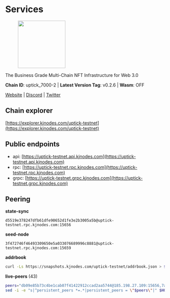 # Services

<figure><img src="https://raw.githubusercontent.com/kj89/testnet_manuals/main/pingpub/logos/uptick.png" width="150" alt=""><figcaption></figcaption></figure>

The Business Grade Multi-Chain NFT Infrastructure for Web 3.0

**Chain ID**: uptick_7000-2 | **Latest Version Tag**: v0.2.6 | **Wasm**: OFF

[Website](https://uptick.network) | [Discord](https://discord.gg/UzeHS7fu5H) | [Twitter](https://twitter.com/uptickproject)




## Chain explorer
[https://explorer.kjnodes.com/uptick-testnet](https://explorer.kjnodes.com/uptick-testnet)

## Public endpoints

* api: [https://uptick-testnet.api.kjnodes.com](https://uptick-testnet.api.kjnodes.com)
* rpc: [https://uptick-testnet.rpc.kjnodes.com](https://uptick-testnet.rpc.kjnodes.com)
* grpc: [https://uptick-testnet.grpc.kjnodes.com](https://uptick-testnet.grpc.kjnodes.com)

## Peering

**state-sync**

```text
d5519e378247dfb61dfe90652d1fe3e2b3005a5b@uptick-testnet.rpc.kjnodes.com:15656
```

**seed-node**

```text
3f472746f46493309650e5a033076689996c8881@uptick-testnet.rpc.kjnodes.com:15659
```

**addrbook**
```bash
curl -Ls https://snapshots.kjnodes.com/uptick-testnet/addrbook.json > $HOME/.uptickd/config/addrbook.json
```

**live-peers** (43)
```bash
peers="db09e85b73c4be1cab07f41422912ccad2aa5744@185.198.27.109:15656,7a4f1c0baa2ff31c02163fb658c4eb8d119193c7@95.214.52.173:18656,d8777278648d8fc93800692a8b96a7f104df4f9a@194.163.135.127:26656,e24bde7fe207160442fe6b93ee376a739def5757@51.222.248.153:26656,49c86b1fdc3f99ac3108904aef4f64297f3f1415@209.222.97.81:26656,11995495f726f4e4c2ab74862fdb30e87c167448@65.108.195.235:27656,d5519e378247dfb61dfe90652d1fe3e2b3005a5b@65.109.68.190:15656,1c66685cbf5c8dc0a739eb57c896d35eb2eed17c@141.94.139.233:28656,5739ae6fab71ec95fb3112f4d1ea2845782fa9f7@54.92.137.6:26656,b483acbcae7ccd1244f588144245e9d1124c3de5@88.99.56.200:26666,7849e4320385434b0828a3e0206a3b69767393f6@65.109.91.227:26656,a489dcbd4c5b7ef20d77c51dba217e85c631f463@65.108.105.48:20456,b14b4e3a46180eccf00d816aed5338db925e2237@185.225.191.149:26656,af5262526a0800a29a0a7194e1488a9fa62d0005@195.3.223.208:26656,e9fee55fdf6668e4e04927cdd85bbbbc9e9e43b1@209.145.62.101:26656,10e15c663bb71095779182c54ccc933498fb6728@65.108.226.26:35656,fb2308819cefcdd8a74e957f82156625c47c42bc@65.108.229.95:26656,94734f927b16ff91f5e45875396295d6173ca918@74.50.70.118:11574,2c952455a0e425081b54855091ab84c1fe73c4bc@65.108.231.124:10656,bfc2be7e459b947973a15a01055cad86ad34f35c@185.163.127.24:15656,d0a53deabbc668a5bade8fc8b92cb9b0cba48c94@65.109.117.229:36656,7dace139a0389ca95c5eda64ddf19a01e6d60d02@95.214.52.206:26656,4c22596be8857f6bd492113a9ace229a75c7429b@91.245.73.173:29656,a1259b72d018206591950116e18c6900934b0d9b@114.246.194.91:2616,a818920590d15226a206ec4c73b1c5c20c56a435@65.21.134.202:26666,0afb5ce897e69eec34fb32bf87f4a2f93f79e0b3@65.109.65.210:30656,dd8080d9ea1f3830370a4f51ca6fe858a3d32191@65.108.72.253:11656,dedd92019e364182bc24e7d4052fd7cefa94a976@65.108.200.60:20656,eb5a3112a64944e2bd701ff8aa99ab95209c6310@185.198.27.110:26656,2298edffe9306e4d9370233c1d29dab567829095@144.91.78.28:26656,f58fd7ff25183e7e0dc3c35e667641129a8bc2cd@144.76.27.79:26656,00242af3dded97bb8380c9b9d98457ea7879e0c0@198.204.255.155:26656,e05ef87e0f9a2940cf057aefde89abf8171b00fb@65.109.84.250:15656,661e4acbdb446e543e5e86831b5750df829bc0e0@65.109.19.146:26656,b189effc06de1413016a5f37c904d6c68290107a@135.181.16.252:28656,70c19420bb2d40c5a6c3466c69ead6e0877b9cc7@45.85.250.108:26656,737e25ce01c94b20bdcb3d9ce642837ae7f4069a@135.181.116.9:31301,8f6fbc1a1119f5827e1768aca3577724460fb61f@157.90.213.40:26656,0aee682fb3453170737149203e5c23d2e0c46058@142.132.253.112:15656,1cc42ab449f3e3877d8f69ad78182cf9e07c2475@75.119.159.159:29656,883d6557bef1bae68c4fb569078caf0cf4c45bdd@142.132.202.50:26651,3cffe20d473b0bd4451d330da8b741b5d42dcb44@65.21.131.215:26666,132dcd9cbd5e6155edb535e477ba8262bb008243@199.175.98.113:26656"
sed -i -e "s|^persistent_peers *=.*|persistent_peers = \"$peers\"|" $HOME/.uptickd/config/config.toml
```
